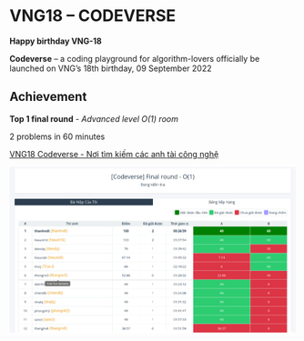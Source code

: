 # VNG18 – CODEVERSE
**Happy birthday VNG-18**

**Codeverse** – a coding playground for algorithm-lovers officially be launched on VNG’s 18th birthday, 09 September 2022

## Achievement
**Top 1 final round** - *Advanced level O(1) room*

2 problems in 60 minutes

[VNG18 Codeverse - Nơi tìm kiếm các anh tài công nghệ](https://codetour.org/news/58-vng18-codeverse-noi-tim-kiem-cac-anh-tai-cong-nghe)

![](result_final_round.png)

